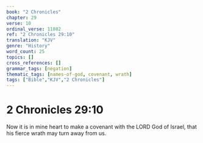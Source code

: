 ```yaml
---
book: "2 Chronicles"
chapter: 29
verse: 10
ordinal_verse: 11802
ref: "2 Chronicles 29:10"
translation: "KJV"
genre: "History"
word_count: 25
topics: []
cross_references: []
grammar_tags: [negation]
thematic_tags: [names-of-god, covenant, wrath]
tags: ["Bible","KJV","2 Chronicles"]
---
```


# 2 Chronicles 29:10

Now it is in mine heart to make a covenant with the LORD God of Israel, that his fierce wrath may turn away from us.
